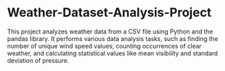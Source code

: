 # Weather-Dataset-Analysis-Project
This project analyzes weather data from a CSV file using Python and the pandas library. It performs various data analysis tasks, such as finding the number of unique wind speed values, counting occurrences of clear weather, and calculating statistical values like mean visibility and standard deviation of pressure.
